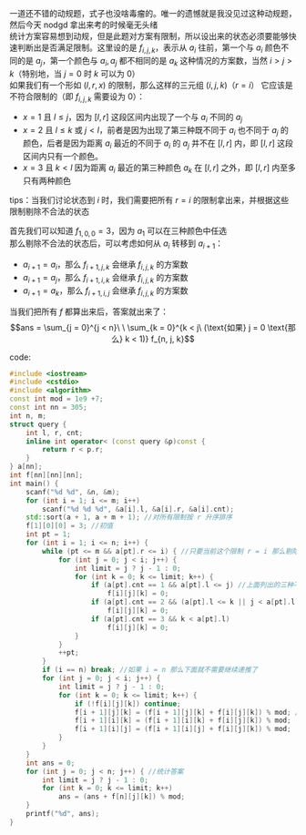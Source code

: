 一道还不错的动规题，式子也没啥毒瘤的。唯一的遗憾就是我没见过这种动规题，然后今天 nodgd 拿出来考的时候毫无头绪  
统计方案容易想到动规，但是此题对方案有限制，所以设出来的状态必须要能够快速判断出是否满足限制。这里设的是 $f_{i, j, k}$，表示从 $a_i$ 往前，第一个与 $a_i$ 颜色不同的是 $a_j$，第一个颜色与 $a_i, a_j$ 都不相同的是 $a_k$ 这种情况的方案数，当然 $i > j > k$（特别地，当 $j = 0$ 时 $k$ 可以为 $0$）  
如果我们有一个形如 $(l, r, x)$ 的限制，那么这样的三元组 $(i, j, k)$（$r = i$） 它应该是不符合限制的（即 $f_{i, j, k}$ 需要设为 $0$）：  
* $x = 1$ 且 $l \leq j$，因为 $[l, r]$ 这段区间内出现了一个与 $a_i$ 不同的 $a_j$
* $x = 2$ 且 $l \leq k$ 或 $j < l$，前者是因为出现了第三种既不同于 $a_i$ 也不同于 $a_j$ 的颜色，后者是因为距离 $a_i$ 最近的不同于 $a_i$ 的 $a_j$ 并不在 $[l, r]$ 内，即 $[l, r]$ 这段区间内只有一个颜色。
* $x = 3$ 且 $k < l$ 因为距离 $a_i$ 最近的第三种颜色 $a_k$ 在 $[l, r]$ 之外，即 $[l, r]$ 内至多只有两种颜色  

tips：当我们讨论状态到 $i$ 时，我们需要把所有 $r = i$ 的限制拿出来，并根据这些限制剔除不合法的状态

首先我们可以知道 $f_{1, 0, 0} = 3$，因为 $a_1$ 可以在三种颜色中任选  
那么剔除不合法的状态后，可以考虑如何从 $a_i$ 转移到 $a_{i + 1}$：  
* $a_{i + 1} = a_i$，那么 $f_{i + 1, j, k}$ 会继承 $f_{i, j, k}$ 的方案数
* $a_{i + 1} = a_j$，那么 $f_{i + 1, i, k}$ 会继承 $f_{i, j, k}$ 的方案数
* $a_{i + 1} = a_k$，那么 $f_{i + 1, i, j}$ 会继承 $f_{i, j, k}$ 的方案数

当我们把所有 $f$ 都算出来后，答案就出来了：
$$ans = \sum_{j = 0}^{j < n}\ \  \sum_{k = 0}^{k < j\ (\text{如果} j = 0 \text{那么} k < 1)} f_{n, j, k}$$

code:
```cpp
#include <iostream>
#include <cstdio>
#include <algorithm>
const int mod = 1e9 +7;
const int nn = 305;
int n, m;
struct query {
	int l, r, cnt;
	inline int operator< (const query &p)const {
		return r < p.r;
	}
} a[nn];
int f[nn][nn][nn];
int main() {
	scanf("%d %d", &n, &m);
	for (int i = 1; i <= m; i++)
		scanf("%d %d %d", &a[i].l, &a[i].r, &a[i].cnt);
	std::sort(a + 1, a + m + 1); //对所有限制按 r 升序排序
	f[1][0][0] = 3; //初值
	int pt = 1;
	for (int i = 1; i <= n; i++) {
		while (pt <= m && a[pt].r <= i) { //只要当前这个限制 r = i 那么剔除不合法状态
			for (int j = 0; j < i; j++) {
				int limit = j ? j - 1 : 0;
				for (int k = 0; k <= limit; k++) {
					if (a[pt].cnt == 1 && a[pt].l <= j) //上面列出的三种不合法的 (i, j, k)
						f[i][j][k] = 0;
					if (a[pt].cnt == 2 && (a[pt].l <= k || j < a[pt].l))
						f[i][j][k] = 0;
					if (a[pt].cnt == 3 && k < a[pt].l)
						f[i][j][k] = 0;
				}
			}
			++pt;
		}
		if (i == n) break; //如果 i = n 那么下面就不需要继续递推了
		for (int j = 0; j < i; j++) {
			int limit = j ? j - 1 : 0;
			for (int k = 0; k <= limit; k++) {
				if (!f[i][j][k]) continue;
				f[i + 1][j][k] = (f[i + 1][j][k] + f[i][j][k]) % mod; //上面讲的三种转移方式
				f[i + 1][i][k] = (f[i + 1][i][k] + f[i][j][k]) % mod;
				f[i + 1][i][j] = (f[i + 1][i][j] + f[i][j][k]) % mod;
			}
		}
	}
	int ans = 0;
	for (int j = 0; j < n; j++) { //统计答案
		int limit = j ? j - 1 : 0;
		for (int k = 0; k <= limit; k++)
			ans = (ans + f[n][j][k]) % mod;
	}
	printf("%d", ans);
}

```